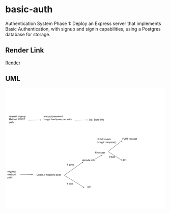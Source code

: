 # basic-auth

Authentication System Phase 1: Deploy an Express server that implements Basic Authentication, with signup and signin capabilities, using a Postgres database for storage.

## Render Link

[Render](https://auth-api-a80s.onrender.com)

## UML

![UML](uml_-_auth_720.png)